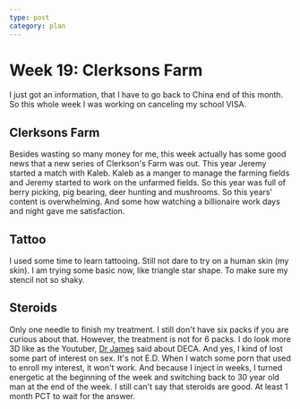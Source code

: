 ```yaml
---
type: post
category: plan
---
```

# Week 19: Clerksons Farm

I just got an information, that I have to go back to China end of this month. So this whole week I was working on canceling my school VISA.

## Clerksons Farm

Besides wasting so many money for me, this week actually has some good news that a new series of Clerkson's Farm was out. This year Jeremy started a match with Kaleb. Kaleb as a manger to manage the farming fields and Jeremy started to work on the unfarmed fields. So this year was full of berry picking, pig bearing, deer hunting and mushrooms. So this years' content is overwhelming. And some how watching a billionaire work days and night gave me satisfaction.

## Tattoo

I used some time to learn tattooing. Still not dare to try on a human skin (my skin). I am trying some basic now, like triangle star shape. To make sure my stencil not so shaky.

## Steroids

Only one needle to finish my treatment. I still don't have six packs if you are curious about that. However, the treatment is not for 6 packs. I do look more 3D like as the Youtuber, [Dr James](https://www.youtube.com/watch?v=ODrQ9iEMjxE) said about DECA. And yes, I kind of lost some part of interest on sex. It's not E.D. When I watch some porn that used to enroll my interest, it won't work. And because I inject in weeks, I turned energetic at the beginning of the week and switching back to 30 year old man at the end of the week. I still can't say that steroids are good. At least 1 month PCT to wait for the answer.